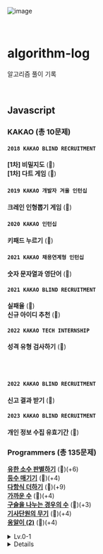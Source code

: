 ![image](https://user-images.githubusercontent.com/97934878/208298826-232f9659-06b6-49ec-ae6e-ce790ce57e78.png)

<br/>

# algorithm-log

알고리즘 풀이 기록

<br/>

## Javascript

### KAKAO (총 10문제)

#### `2018 KAKAO BLIND RECRUITMENT`

<b>[1차] 비밀지도</b> (🌟)<br/>
<b>[1차] 다트 게임</b> (🌟)<br/>

#### `2019 KAKAO 개발자 겨울 인턴십`

<b>크레인 인형뽑기 게임</b> (🌟)<br/>

#### `2020 KAKAO 인턴십`

<b>키패드 누르기</b> (🌟)<br/>

#### `2021 KAKAO 채용연계형 인턴십`

<b>숫자 문자열과 영단어</b> (🌟)<br/>

#### `2021 KAKAO BLIND RECRUITMENT`

<b>실패율</b> (🌟)<br/>
<b>신규 아이디 추천</b> (🌟)<br/>

#### `2022 KAKAO TECH INTERNSHIP`

<b>성격 유형 검사하기</b> (🌟)<br/>

<br/>
<br/>

#### `2022 KAKAO BLIND RECRUITMENT`

<b>신고 결과 받기</b> (🌟)<br/>

#### `2023 KAKAO BLIND RECRUITMENT`

<b>개인 정보 수집 유효기간</b> (🌟)<br/>

### Programmers (총 135문제)

[<b>유한 소수 판별하기</b>](https://velog.io/@mayowall/%EC%9C%A0%ED%95%9C%EC%86%8C%EC%88%98-%ED%8C%90%EB%B3%84%ED%95%98%EA%B8%B0-6) (🌟)(+6)<br/>
[<b>등수 매기기</b>](https://velog.io/@mayowall/Programmers-%EB%93%B1%EC%88%98-%EB%A7%A4%EA%B8%B0%EA%B8%B0-2) (🌟)(+4)<br/>
[<b>다항식 더하기</b>](https://velog.io/@mayowall/Programmers-%EB%8B%A4%ED%95%AD%EC%8B%9D-%EB%8D%94%ED%95%98%EA%B8%B0-9) (🌟)(+9)<br/>
[<b>가까운 수</b>](https://velog.io/@mayowall/Programmers-%EA%B0%80%EA%B9%8C%EC%9A%B4-%EC%88%98-4%EC%A0%90) (🌟)(+4)<br/>
[<b>구슬을 나누는 경우의 수</b>](https://velog.io/@mayowall/Programmers-%EA%B5%AC%EC%8A%AC%EC%9D%84-%EB%82%98%EB%88%84%EB%8A%94-%EA%B2%BD%EC%9A%B0%EC%9D%98-%EC%88%98) (🌟)(+3)<br/>
[<b>기사단원의 무기</b>](https://velog.io/@mayowall/Programmers-%EA%B8%B0%EC%82%AC%EB%8B%A8%EC%9B%90%EC%9D%98-%EB%AC%B4%EA%B8%B0-4) (🌟)(+4)<br/>
[<b>옹알이 (2)</b>](https://velog.io/@mayowall/Programmers-%EC%98%B9%EC%95%8C%EC%9D%B4-2-4) (🌟)(+4)<br/>

<!-- lv 0-1 -->
<details>
<summary>Lv.0-1</summary>
<b>겹치는 선분의 길이</b> (🌟) (+4)<br/>
<b>안전지대</b> (🌟) (+2)<br/>
<b>문자열 나누기</b> (🌟)<br/>
<b>명예의 전당</b> (🌟)<br/>
<b>완주하지 못한 선수</b> (🌟)<br/>
<b>과일 장수</b> (🌟)<br/>
<b>체육복</b> (🌟)<br/>
<b>로또의 최고 순위와 최저 순위</b> (🌟)<br/>
<b>가장 가까운 같은 글자</b> (🌟)<br/>
<b>푸드 파이트 대회</b> (🌟)<br/>
<b>크기가 작은 부분 문자열</b> (🌟)<br/>
<b>소수 만들기</b> (🌟)<br/>
<b>모의고사</b> (🌟)<br/>
<b>소수 찾기</b> (🌟)<br/>
<b>콜라 문제</b> (🌟)<br/>
<b>폰켓몬</b> (🌟)<br/>
<b>2016년</b> (🌟)<br/>
<b>두 개 뽑아서 더하기</b> (🌟)<br/>
<b>K번째수</b> (🌟)<br/>
<b>문자열 내 마음대로 정렬하기</b> (🌟)<br/>
<b>삼총사</b> (🌟)<br/>
<b>최소직사각형</b> (🌟)<br/>
<b>시저 암호</b> (🌟)<br/>
<b>예산</b> (🌟)<br/>
<b>3진법 뒤집기</b> (🌟)<br/>
<b>이상한 문자 만들기</b> (🌟)<br/>
<b>같은 숫자는 싫어</b> (🌟)<br/>
<b>행렬의 덧셈</b> (🌟)<br/>
<b>부족한 금액 계산하기</b> (🌟)<br/>
<b>문자열 다루기 기본</b> (🌟)<br/>
<b>문자열 내림차순으로 배치하기</b> (🌟)<br/>
<b>내적</b> (🌟)<br/>
<b>수박수박수박수박수?</b> (🌟)<br/>
<b>가운데 글자 가져오기</b> (🌟)<br/>
<b>없는 숫자 더하기</b> (🌟)<br/>
<b>음양 더하기</b> (🌟)<br/>
<b>제일 작은 수 제거하기</b> (🌟)<br/>
<b>나누어 떨어지는 숫자 배열</b> (🌟)<br/>
<b>핸드폰 번호 가리기</b> (🌟)<br/>
<b>서울에서 김서방 찾기</b> (🌟)<br/>
<b>콜라즈 추측</b> (🌟)<br/>
<b>두 정수 사이의 값</b> (🌟)<br/>
<b>나머지가 1이 되는 수 찾기</b> (🌟)<br/>
<b>정수 내림차순으로 배치하기</b> (🌟)<br/>
<b>하샤드 수</b> (🌟)<br/>
<b>문자열을 정수로 바꾸기</b> (🌟)<br/>
<b>x만큼 간격이 있는 n개의 숫자</b> (🌟)<br/>
<b>문자열 내 p와 y의 개수</b> (🌟)<br/>
<b>정수 제곱근 판별</b> (🌟)<br/>
<b>자연수를 뒤집어 배열로 만들기</b> (🌟)<br/>
<b>약수의 합</b> (🌟)<br/>
<b>평균 구하기</b> (🌟)<br/>
<b>짝수와 홀수</b> (🌟)<br/>
<b>구슬을 나누는 경우의 수</b> (🌟🌟) (+3)<br/>
<b>A로 B 만들기</b> (🌟)<br/>
<b>팩토리얼</b> (🌟)<br/>
<b>OX 퀴즈</b> (🌟)<br/>
<b>저주의 숫자 3</b> (🌟)<br/>
<b>특이한 정렬</b> (🌟)<br/>
<b>치킨 쿠폰</b> (🌟)(+3)<br/>
<b>피자 나눠먹기</b> (🌟)<br/>
<b>문자열 밀기</b> (🌟)(+4)<br/>
<b>직사각형 넓이 구하기</b> (🌟)(+2)<br/>
<b>로그인 성공?</b> (🌟)<br/>
<b>컨트롤 제트</b> (🌟)<br/>
<b>외계어 사전</b> (🌟)<br/>
<b>삼각형의 완성조건</b> (🌟)<br/>
<b>캐릭터의 좌표</b> (🌟)(+3)<br/>
<b>최빈값 구하기</b> (🌟)(+2)<br/>
<b>분수의 덧셈</b> (🌟)<br/>
<b>문자열 계산하기</b> (🌟)(+3)<br/>
<b>소인수분해</b> (🌟)(+3)<br/>
<b>영어가 싫어요</b> (🌟)<br/>
<b>잘라서 배열로 저장하기</b> (🌟)<br/>
<b>공 던지기</b> (🌟)<br/>
<b>숨어있는 숫자의 덧셈(2)</b> (🌟)(+4)<br/>
<b>이진수 더하기</b> (🌟)<br/>
<b>7의 개수</b> (🌟)<br/>
<b>한 번만 등장한 문자</b> (🌟)<br/>
<b>진료순서 정하기</b> (🌟)<br/>
<b>k의 개수</b> (🌟)<br/>
<b>2차원으로 만들기</b> (🌟)<br/>
<b>모스부호(1)</b> (🌟)<br/>
<b>중복된 문자 제거</b> (🌟)<br/>
<b>합성수 찾기</b> (🌟)<br/>
<b>문자열 정렬하기(2)</b> (🌟)<br/>
<b>369게임</b> (🌟)<br/>
<b>인덱스 바꾸기</b> (🌟)<br/>
<b>숫자 찾기</b> (🌟)<br/>
<b>최댓값 만들기(2)</b> (🌟)<br/>
<b>외계행성의 나이</b> (🌟)<br/>
<b>배열 회전시키기</b> (🌟)<br/>
<b>약수 구하기</b> (🌟)<br/>
<b>가장 큰 수 찾기</b> (🌟)<br/>
<b>가위 바위 보</b> (🌟)<br/>
<b>문자열 정렬하기</b> (🌟)<br/>
<b>대문자와 소문자</b> (🌟)<br/>
<b>n의 배수 고르기</b> (🌟)<br/>
<b>세균 증식</b> (🌟)<br/>
<b>암호 해독</b> (🌟)<br/>
<b>주사위의 개수</b> (🌟)<br/>
<b>개미 군단</b> (🌟)<br/>
<b>모음 제거</b> (🌟)<br/>
<b>숨어있는 숫자의 덧셈</b> (🌟)<br/>
<b>문자열 안의 문자열</b> (🌟)<br/>
<b>배열의 유사도</b> (🌟)<br/>
<b>자릿수 더하기</b> (🌟)<br/>
<b>제곱수 판별하기</b> (🌟)<br/>
<b>옷가게 할인 받기</b> (🌟)<br/>
<b>순서 쌍의 개수</b> (🌟)<br/>
<b>중앙값 구하기</b> (🌟)<br/>
<b>특정 문자 제거하기</b> (🌟)<br/>
<b>문자 반복 출력하기</b> (🌟)<br/>
<b>짝수는 싫어요</b> (🌟)<br/>
<b>편지</b> (🌟)<br/>
<b>짝수 홀수 개수</b> (🌟)<br/>
<b>배열 자르기</b> (🌟)<br/>
<b>아이스 아메리카노</b> (🌟)<br/>
<b>배열 원소의 길이</b> (🌟)<br/>
<b>점의 위치 구하기</b> (🌟)<br/>
<b>삼각형의 완성조건(1)</b> (🌟)<br/>
<b>문자열 뒤집기</b> (🌟)<br/>
<b>최댓값 만들기(1)</b> (🌟)<br/>
<b>피자 나눠먹기(1)</b> (🌟)<br/>
<b>피자 나눠먹기(3)</b> (🌟)<br/>
<b>배열 뒤집기</b> (🌟)<br/>
<b>배열 두 배 만들기</b> (🌟)<br/>
<b>연속된 수의 합</b> (🌟)<br/>
<b>양꼬치</b> (🌟)<br/>
<b>나머지 구하기</b> (🌟)<br/>
</details>
<details>

<!-- lv 2 -->
<details> 
  <summary>Lv.2</summary>
  <b>최댓값과 최솟값</b> (🌟🌟)<br/>
</details>
